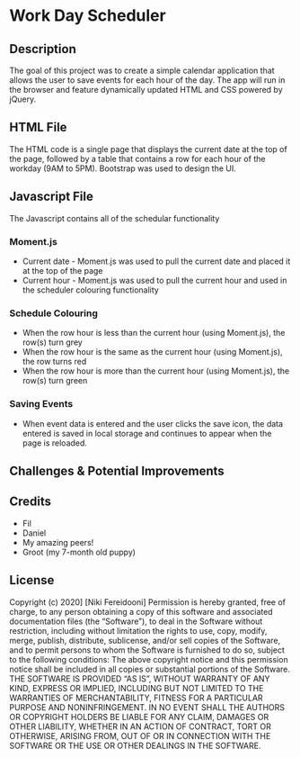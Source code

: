 # Work Day Scheduler

## Description 

The goal of this project was to create a simple calendar application that allows the user to save events for each hour of the day. The app will run in the browser and feature dynamically updated HTML and CSS powered by jQuery.

## HTML File

The HTML code is a single page that displays the current date at the top of the page, followed by a table that contains a row for each hour of the workday (9AM to 5PM). Bootstrap was used to design the UI.

## Javascript File

The Javascript contains all of the schedular functionality

### Moment.js
* Current date - Moment.js was used to pull the current date and placed it at the top of the page
* Current hour - Moment.js was used to pull the current hour and used in the scheduler colouring functionality

### Schedule Colouring
* When the row hour is less than the current hour (using Moment.js), the row(s) turn grey
* When the row hour is the same as the current hour (using Moment.js), the row turns red
* When the row hour is more than the current hour (using Moment.js), the row(s) turn green

### Saving Events
* When event data is entered and the user clicks the save icon, the data entered is saved in local storage and continues to appear when the page is reloaded.

## Challenges & Potential Improvements

## Credits

* Fil
* Daniel
* My amazing peers!
* Groot (my 7-month old puppy)

## License

Copyright (c) 2020] [Niki Fereidooni]
Permission is hereby granted, free of charge, to any person obtaining a copy
of this software and associated documentation files (the “Software”), to deal
in the Software without restriction, including without limitation the rights
to use, copy, modify, merge, publish, distribute, sublicense, and/or sell
copies of the Software, and to permit persons to whom the Software is
furnished to do so, subject to the following conditions:
The above copyright notice and this permission notice shall be included in all
copies or substantial portions of the Software.
THE SOFTWARE IS PROVIDED “AS IS”, WITHOUT WARRANTY OF ANY KIND, EXPRESS OR
IMPLIED, INCLUDING BUT NOT LIMITED TO THE WARRANTIES OF MERCHANTABILITY,
FITNESS FOR A PARTICULAR PURPOSE AND NONINFRINGEMENT. IN NO EVENT SHALL THE
AUTHORS OR COPYRIGHT HOLDERS BE LIABLE FOR ANY CLAIM, DAMAGES OR OTHER
LIABILITY, WHETHER IN AN ACTION OF CONTRACT, TORT OR OTHERWISE, ARISING FROM,
OUT OF OR IN CONNECTION WITH THE SOFTWARE OR THE USE OR OTHER DEALINGS IN THE
SOFTWARE.

